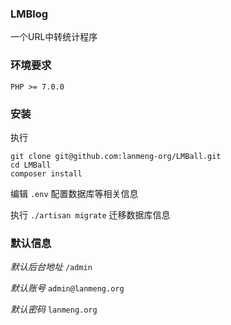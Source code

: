 ### LMBlog
一个URL中转统计程序

### 环境要求
`PHP >= 7.0.0`

### 安装

执行
```
git clone git@github.com:lanmeng-org/LMBall.git
cd LMBall
composer install
```

编辑 `.env` 配置数据库等相关信息

执行 `./artisan migrate` 迁移数据库信息

### 默认信息
*默认后台地址*
`/admin`

*默认账号*
`admin@lanmeng.org`

*默认密码*
`lanmeng.org`
